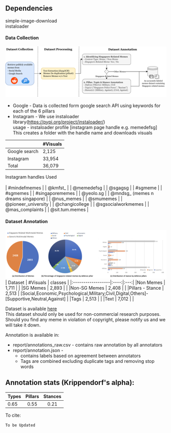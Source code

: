## Dependencies
simple-image-download <br/>
instaloader 

#### Data Collection
![Image collection pipeline](./images/data-annotation-pipeline.png)
* Google - Data is collected form google search API using keywords for each of the 6 pillars <br/>
* Instagram - We use instaloader library(https://pypi.org/project/instaloader/) <br/>
    usage - instaloader profile [instagram page handle e.g. memedefsg] <br/>
    This creates a folder with the handle name and downloads visuals <br/>

|               | #Visuals      |
| ------------- | ------------- |
| Google search | 2,125         |
| Instagram     | 33,954        |
| Total         | 36,079        |


Instagram handles Used <br/>
<br/>
| #mindefmemes                       |
| @kmfst_                            |
| @memedefsg                         |
| @sgagsg                            |
| #sgmeme                            |
| #sgmemes                           |
| #singaporememes                    |
| @yeolo.sg                          |
| @mndsg_ (memes n dreams singapore) |
| @nus_memes                         |
| @smumemes                          |
| @pioneer_university                |
| @changicollege                     |
| @sgsocialworkmemes                 |
| @mas_complaints                    |
| @sit.tum.memes                     |

#### Dataset Annotation
![Dataset Stats](./images/dataset_stats_updated.png)
| Dataset           | #Visuals | classes |
|:------------------|:----:|:---:|
|Non Memes          | 1,711     |     |
|SG Memes           | 2,893     |     |
|Non-SG Memes       | 2,408     |     |
|Pillars - Stance   | 2,513     | [Social,Economic,Psychological,Military,Civil,Digital,Others]-[Supportive,Neutral,Against] |
|Tags               | 2,513     |     |
|Text               | 7,012     |     |

Dataset is available [here](https://drive.google.com/file/d/1oJIh4QQS3Idff2g6bZORstS5uBROjUUz/view?usp=share_link) <br/>
This dataset should only be used for non-commercial research purposes. Should you find any meme in violation of copyright, please notify us and we will take it down.

Annotation is available in: <br/>
* report/annotations_raw.csv - contains raw annotation by all annotators
* report/annotation.json - <br/>
    - contains labels based on agreement between annotators<br/>
    - Tags are combined excluding duplicate tags and removing stop words

## Annotation stats (Krippendorf's alpha):
| Types           | Pillars | Stances |
|:----------------|:-------:|:-------:|
| 0.65            | 0.55    | 0.21    |


To cite:
```
To be Updated
```
